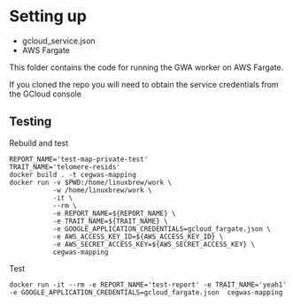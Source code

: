 # Setting up


* gcloud_service.json
* AWS Fargate

This folder contains the code for running the GWA worker on AWS Fargate.

If you cloned the repo you will need to obtain the service credentials from the GCloud console


## Testing


Rebuild and test 
```shell
REPORT_NAME='test-map-private-test'
TRAIT_NAME='telomere-resids'
docker build . -t cegwas-mapping
docker run -v $PWD:/home/linuxbrew/work \
           -w /home/linuxbrew/work \
           -it \
           --rm \
           -e REPORT_NAME=${REPORT_NAME} \
           -e TRAIT_NAME=${TRAIT_NAME} \
           -e GOOGLE_APPLICATION_CREDENTIALS=gcloud_fargate.json \
           -e AWS_ACCESS_KEY_ID=${AWS_ACCESS_KEY_ID} \
           -e AWS_SECRET_ACCESS_KEY=${AWS_SECRET_ACCESS_KEY} \
           cegwas-mapping
```

Test
```
docker run -it --rm -e REPORT_NAME='test-report' -e TRAIT_NAME='yeah1' -e GOOGLE_APPLICATION_CREDENTIALS=gcloud_fargate.json  cegwas-mapping
```